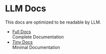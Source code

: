 # LLM Docs

This docs are optimized to be readable by LLM.

- [Full Docs](./llm.txt)  
   Complete Documentation
- [Tiny Docs](./llm-tiny.txt)  
   Minimal Documentation
